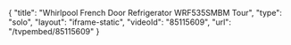 {
    "title": "Whirlpool French Door Refrigerator WRF535SMBM Tour",
    "type": "solo",
    "layout": "iframe-static",
    "videoId": "85115609",
    "url": "\/tvpembed\/85115609"
}